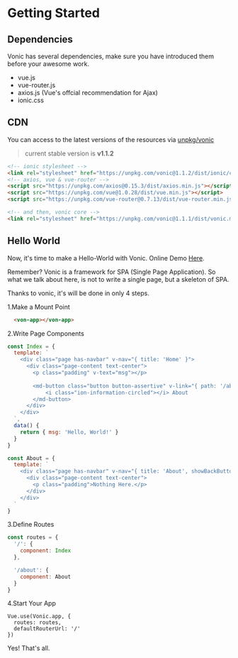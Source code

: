 # Getting Started

## Dependencies
Vonic has several dependencies, make sure you have introduced them before your awesome work.
 - vue.js
 - vue-router.js
 - axios.js (Vue's offcial recommendation for Ajax)
 - ionic.css

## CDN
You can access to the latest versions of the resources via [unpkg/vonic](https://unpkg.com/vonic)
> current stable version is **v1.1.2**

```html
<!-- ionic stylesheet -->
<link rel="stylesheet" href="https://unpkg.com/vonic@1.1.2/dist/ionic/css/ionic.css">
<!-- axios, vue & vue-router -->
<script src="https://unpkg.com/axios@0.15.3/dist/axios.min.js"></script>
<script src="https://unpkg.com/vue@1.0.28/dist/vue.min.js"></script>
<script src="https://unpkg.com/vue-router@0.7.13/dist/vue-router.min.js"></script>

<!-- and then, vonic core -->
<link rel="stylesheet" href="https://unpkg.com/vonic@1.1.1/dist/vonic.min.js">
```

## Hello World
Now, it's time to make a Hello-World with Vonic. Online Demo [Here](https://jsfiddle.net/wangdahoo/x2wf0x4j/).

Remember? Vonic is a framework for SPA (Single Page Application). So what we talk about here, is not to write a single page, but a skeleton of SPA.

Thanks to vonic, it's will be done in only 4 steps.

1.Make a Mount Point

```html
  <von-app></von-app>
```

2.Write Page Components

```js
const Index = {
  template: `
    <div class="page has-navbar" v-nav="{ title: 'Home' }">
      <div class="page-content text-center">
        <p class="padding" v-text="msg"></p>
        
        <md-button class="button button-assertive" v-link="{ path: '/about' }">
        	<i class="ion-information-circled"></i> About
        </md-button>
      </div>
    </div>
  `,
  data() {
    return { msg: 'Hello, World!' }
  }
}

const About = {
  template: `
    <div class="page has-navbar" v-nav="{ title: 'About', showBackButton: true }">
      <div class="page-content text-center">
        <p class="padding">Nothing Here.</p>
      </div>
    </div>
  `
}
```

3.Define Routes

```js
const routes = {
  '/': {
    component: Index
  },

  '/about': {
    component: About
  }
}
```

4.Start Your App

```
Vue.use(Vonic.app, {
  routes: routes,
  defaultRouterUrl: '/'
})
```

Yes! That's all.